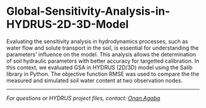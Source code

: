 # Global-Sensitivity-Analysis-in-HYDRUS-2D-3D-Model


Evaluating the sensitivity analysis in hydrodynamics processes, such as water flow and solute transport in the soil, is essential for understanding the parameters' influence on the model. This analysis allows the determination of soil hydraulic parameters with better accuracy for targetted calibration. In this context, we evaluated GSA in HYDRUS (2D/3D) model using the Salib library in Python. The objective function RMSE was used to compare the the measured and simulated soil water content at two observation nodes.


---

*For questions or HYDRUS project files, contact: [Onan Agaba](mailto:onanagaba@gmail.com)*

